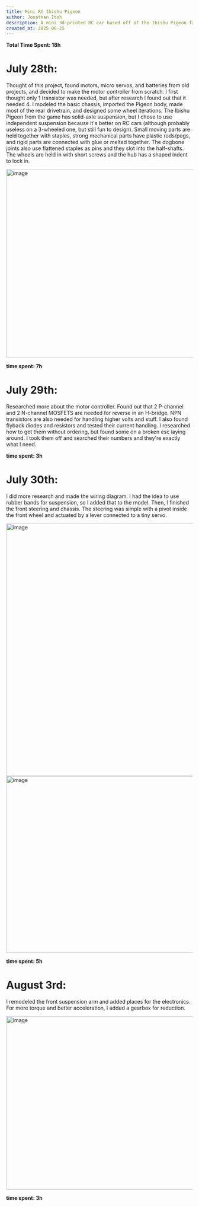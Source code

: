 ```yaml
---
title: Mini RC Ibishu Pigeon
author: Jonathan Itoh
description: A mini 3d-printed RC car based off of the Ibishu Pigeon from BeamNG.drive. It has rear independent suspension and a single front wheel. It's powered by a 7.4V battery and the H-bridge PWM DC esc is built from scratch. It can maybe drift too.
created_at: 2025-06-25
---
```

**Total Time Spent: 18h**


# July 28th:
Thought of this project, found motors, micro servos, and batteries from old projects, and decided to make the motor controller from scratch. I first thought only 1 transistor was needed, but after research I found out that it needed 4. I modeled the basic chassis, imported the Pigeon body, made most of the rear drivetrain, and designed some wheel iterations. The Ibishu Pigeon from the game has solid-axle suspension, but I chose to use independent suspension because it's better on RC cars (although probably useless on a 3-wheeled one, but still fun to design). Small moving parts are held together with staples, strong mechanical parts have plastic rods/pegs, and rigid parts are connected with glue or melted together. The dogbone joints also use flattened staples as pins and they slot into the half-shafts. The wheels are held in with short screws and the hub has a shaped indent to lock in.

<img width="967" height="509" alt="image" src="https://github.com/user-attachments/assets/b4e8eeff-43bd-4c2f-ac9e-b8f8e9ed0460" />

**time spent: 7h**



# July 29th:
Researched more about the motor controller. Found out that 2 P-channel and 2 N-channel MOSFETS are needed for reverse in an H-bridge. NPN transistors are also needed for handling higher volts and stuff. I also found flyback diodes and resistors and tested their current handling. I researched how to get them without ordering, but found some on a broken esc laying around. I took them off and searched their numbers and they're exactly what I need.

**time spent: 3h**



# July 30th:
I did more research and made the wiring diagram. I had the idea to use rubber bands for suspension, so I added that to the model. Then, I finished the front steering and chassis. The steering was simple with a pivot inside the front wheel and actuated by a lever connected to a tiny servo.

<img width="1052" height="682" alt="image" src="https://github.com/user-attachments/assets/a7282fac-7858-416f-81c6-90bec8415700" />
<img width="611" height="477" alt="image" src="https://github.com/user-attachments/assets/ea4a28ee-53af-44ce-8f3c-5eee6431bea1" />


**time spent: 5h**

# August 3rd:
I remodeled the front suspension arm and added places for the electronics. For more torque and better acceleration, I added a gearbox for reduction.

<img width="943" height="468" alt="image" src="https://github.com/user-attachments/assets/21ae6341-6eb2-4ca7-8cf7-ff2a54065f28" />

**time spent: 3h**
